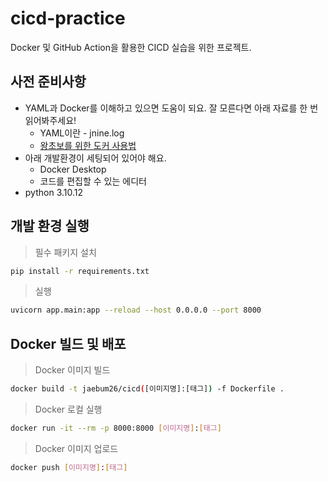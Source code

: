 # cicd-practice

Docker 및 GitHub Action을 활용한 CICD 실습을 위한 프로젝트.

## 사전 준비사항

- YAML과 Docker를 이해하고 있으면 도움이 되요. 잘 모른다면 아래 자료를 한 번 읽어봐주세요!
  - YAML이란 - jnine.log
  - [왕초보를 위한 도커 사용법](https://mysetting.io/slides/xxj85vnvey)
- 아래 개발환경이 세팅되어 있어야 해요.
  - Docker Desktop
  - 코드를 편집할 수 있는 에디터
- python 3.10.12

## 개발 환경 실행

> 필수 패키지 설치

```bash
pip install -r requirements.txt
```

> 실행

```bash
uvicorn app.main:app --reload --host 0.0.0.0 --port 8000
```

## Docker 빌드 및 배포

> Docker 이미지 빌드

```bash
docker build -t jaebum26/cicd([이미지명]:[태그]) -f Dockerfile .
```

> Docker 로컬 실행

```bash
docker run -it --rm -p 8000:8000 [이미지명]:[태그]
```

> Docker 이미지 업로드

```bash
docker push [이미지명]:[태그]
```